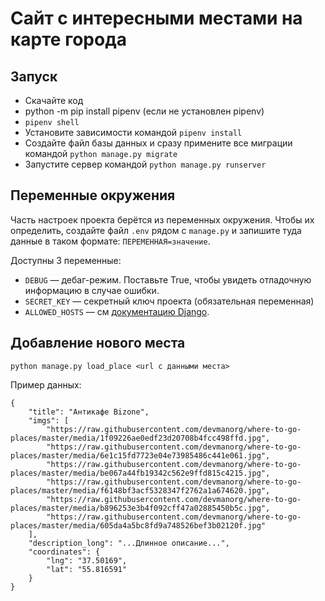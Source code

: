 # Сайт c интересными местами на карте города

## Запуск

- Скачайте код
- python -m pip install pipenv (если не установлен pipenv)
- `pipenv shell`
- Установите зависимости командой `pipenv install`
- Создайте файл базы данных и сразу примените все миграции командой `python manage.py migrate`
- Запустите сервер командой `python manage.py runserver`


## Переменные окружения

Часть настроек проекта берётся из переменных окружения. Чтобы их определить, создайте файл `.env` рядом с `manage.py` и запишите туда данные в таком формате: `ПЕРЕМЕННАЯ=значение`.

Доступны 3 переменные:
- `DEBUG` — дебаг-режим. Поставьте True, чтобы увидеть отладочную информацию в случае ошибки.
- `SECRET_KEY` — секретный ключ проекта (обязательная переменная)
- `ALLOWED_HOSTS` — см [документацию Django](https://docs.djangoproject.com/en/3.1/ref/settings/#allowed-hosts).

## Добавление нового места
```
python manage.py load_place <url с данными места>
```
Пример данных:
```
{
    "title": "Антикафе Bizone",
    "imgs": [
        "https://raw.githubusercontent.com/devmanorg/where-to-go-places/master/media/1f09226ae0edf23d20708b4fcc498ffd.jpg",
        "https://raw.githubusercontent.com/devmanorg/where-to-go-places/master/media/6e1c15fd7723e04e73985486c441e061.jpg",
        "https://raw.githubusercontent.com/devmanorg/where-to-go-places/master/media/be067a44fb19342c562e9ffd815c4215.jpg",
        "https://raw.githubusercontent.com/devmanorg/where-to-go-places/master/media/f6148bf3acf5328347f2762a1a674620.jpg",
        "https://raw.githubusercontent.com/devmanorg/where-to-go-places/master/media/b896253e3b4f092cff47a02885450b5c.jpg",
        "https://raw.githubusercontent.com/devmanorg/where-to-go-places/master/media/605da4a5bc8fd9a748526bef3b02120f.jpg"
    ],
    "description_long": "...Длинное описание...",
    "coordinates": {
        "lng": "37.50169",
        "lat": "55.816591"
    }
}
```